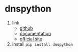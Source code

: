 # dnspython

1. link
   * [github](https://github.com/rthalley/dnspython)
   * [documentation](https://dnspython.readthedocs.io/en/latest/)
   * [official site](https://www.dnspython.org/)
2. install `pip install dnspython`
